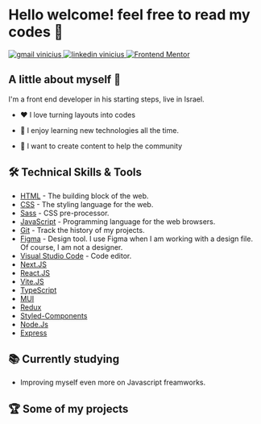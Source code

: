 # Hello welcome! feel free to read my codes 🤯

<!--![](./img/banner.jpg)-->

<div align="left">
<a href="mailto:viniciush2015@gmail.com" target="_blank" display='inline'>
 <img src="https://img.shields.io/badge/Gmail-D14836?style=for-the-badge&logo=gmail&logoColor=white" alt="gmail vinicius"></img>
</a>

<a href="https://www.linkedin.com/in/vinícius-henrique-7a2533229/" target="_blank">
<img src="https://img.shields.io/badge/LinkedIn-0077B5?style=for-the-badge&logo=linkedin&logoColor=white" alt="linkedin vinicius"></img>
</a>
<a href="https://www.frontendmentor.io/profile/viniciusshenri96" target="_blank"><img src="https://img.shields.io/badge/Frontend Mentor-Vinicius Henrique-informational?style=for-the-badge&logo=frontendmentor" alt="Frontend Mentor" /></a> 
</div>

## A little about myself 👋

I'm a front end developer in his starting steps, live in Israel.

- ❤️ I love turning layouts into codes

- 📖 I enjoy learning new technologies all the time.

- 🚀 I want to create content to help the community

## 🛠️ Technical Skills & Tools

- [HTML](https://developer.mozilla.org/en-US/docs/Web/html) - The building block of the web.
- [CSS](https://developer.mozilla.org/en-US/docs/Web/css) - The styling language for the web.
- [Sass](https://sass-lang.com/) - CSS pre-processor.
- [JavaScript](https://developer.mozilla.org/en-US/docs/Web/javascript) - Programming language for the web browsers.
- [Git](https://git-scm.com/) - Track the history of my projects.
- [Figma](https://www.figma.com/) - Design tool. I use Figma when I am working with a design file. Of course, I am not a designer.
- [Visual Studio Code](https://code.visualstudio.com/) - Code editor.
- [Next.JS](https://nextjs.org/)
- [React.JS](https://reactjs.org/)
- [Vite.JS](https://vitejs.dev/)
- [TypeScript](https://www.typescriptlang.org/)
- [MUI](https://mui.com/)
- [Redux](https://redux.js.org/)
- [Styled-Components](https://styled-components.com/)
- [Node.Js](https://nodejs.org/en/)
- [Express](https://expressjs.com/)

## 📚 Currently studying

- Improving myself even more on Javascript freamworks.

## 🏆 Some of my projects



